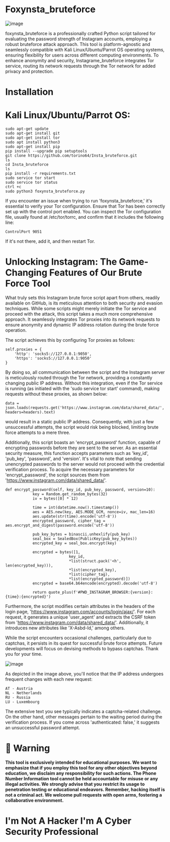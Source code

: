 # Foxynsta_bruteforce

![image](https://github.com/torino64/Insta_bruteforce/assets/47543092/70e9563f-c927-4bca-956f-4738a5956773)

foxynsta_bruteforce is a professionally crafted Python script tailored for evaluating the password strength of Instagram accounts, employing a robust bruteforce attack approach. This tool is platform-agnostic and seamlessly compatible with Kali Linux/Ubuntu/Parrot OS operating systems, ensuring flexibility for users across different computing environments. To enhance anonymity and security, Instagrame_bruteforce integrates Tor service, routing its network requests through the Tor network for added privacy and protection.

# Installation
# Kali Linux/Ubuntu/Parrot OS:

```
sudo apt-get update
sudo apt-get install git
sudo apt-get install tor
sudo apt install python3
sudo apt-get install pip
pip install --upgrade pip setuptools
git clone https://github.com/torino64/Insta_bruteforce.git
ls
cd Insta_bruteforce
ls
pip install -r requirements.txt
sudo service tor start
sudo service tor status
ctrl +c
sudo python3 foxynsta_bruteforce.py
```
If you encounter an issue when trying to run 'foxynsta_bruteforce,' it's essential to verify your Tor configuration. Ensure that Tor has been correctly set up with the control port enabled. You can inspect the Tor configuration file, usually found at /etc/tor/torrc, and confirm that it includes the following line:

```
ControlPort 9051
```
If it's not there, add it, and then restart Tor.


# Unlocking Instagram: The Game-Changing Features of Our Brute Force Tool

What truly sets this Instagram brute force script apart from others, readily available on GitHub, is its meticulous attention to both security and evasion techniques. While some scripts might merely initiate the Tor service and proceed with the attack, this script takes a much more comprehensive approach. It seamlessly integrates Tor proxies into its network requests to ensure anonymity and dynamic IP address rotation during the brute force operation.

The script achieves this by configuring Tor proxies as follows:

```
self.proxies = {
    'http': 'socks5://127.0.0.1:9050',
    'https': 'socks5://127.0.0.1:9050'
}
```

By doing so, all communication between the script and the Instagram server is meticulously routed through the Tor network, providing a constantly changing public IP address. Without this integration, even if the Tor service is running (as initiated with the 'sudo service tor start' command), making requests without these proxies, as shown below:

```
data = json.loads(requests.get('https://www.instagram.com/data/shared_data/', headers=headers).text)
```

would result in a static public IP address. Consequently, with just a few unsuccessful attempts, the script would risk being blocked, limiting brute force attempts to a mere three.

Additionally, this script boasts an 'encrypt_password' function, capable of encrypting passwords before they are sent to the server. As an essential security measure, this function accepts parameters such as 'key_id', 'pub_key', 'password', and 'version'. It's vital to note that sending unencrypted passwords to the server would not proceed with the credential verification process. To acquire the necessary parameters for 'encrypt_password', the script sources them from 'https://www.instagram.com/data/shared_data/'.

```
def encrypt_password(self, key_id, pub_key, password, version=10):
            key = Random.get_random_bytes(32)
            iv = bytes([0] * 12)

            time = int(datetime.now().timestamp())
            aes = AES.new(key, AES.MODE_GCM, nonce=iv, mac_len=16)
            aes.update(str(time).encode('utf-8'))
            encrypted_password, cipher_tag = aes.encrypt_and_digest(password.encode('utf-8'))

            pub_key_bytes = binascii.unhexlify(pub_key)
            seal_box = SealedBox(PublicKey(pub_key_bytes))
            encrypted_key = seal_box.encrypt(key)

            encrypted = bytes([1,
                            key_id,
                            *list(struct.pack('<h', len(encrypted_key))),
                            *list(encrypted_key),
                            *list(cipher_tag),
                            *list(encrypted_password)])
            encrypted = base64.b64encode(encrypted).decode('utf-8')

            return quote_plus(f'#PWD_INSTAGRAM_BROWSER:{version}:{time}:{encrypted}')
```
Furthermore, the script modifies certain attributes in the headers of the login page, 'https://www.instagram.com/accounts/login/ajax/'. For each request, it generates a unique 'user_agent' and extracts the CSRF token from 'https://www.instagram.com/data/shared_data/'. Additionally, it introduces new attributes like 'X-Asbd-Id,' among others.

While the script encounters occasional challenges, particularly due to captchas, it persists in its quest for successful brute force attempts. Future developments will focus on devising methods to bypass captchas. Thank you for your time.

![image](https://github.com/torino64/Insta_bruteforce/assets/47543092/c73a2728-5970-41ee-88ff-e81f35d99687)

As depicted in the image above, you'll notice that the IP address undergoes frequent changes with each new request:

    AT - Austria
    NL - Netherlands
    RU - Russia
    LU - Luxembourg

The extensive text you see typically indicates a captcha-related challenge. On the other hand, other messages pertain to the waiting period during the verification process. If you come across 'authenticated: false,' it suggests an unsuccessful password attempt.

# 📢 Warning
**This tool is exclusively intended for educational purposes. We want to emphasize that if you employ this tool for any other objectives beyond education, we disclaim any responsibility for such actions. The Phone Number Information tool cannot be held accountable for misuse or any illegal activities. We strongly advise that you restrict its usage to penetration testing or educational endeavors. Remember, hacking itself is not a criminal act. We welcome pull requests with open arms, fostering a collaborative environment.**

# I'm Not A Hacker I'm A Cyber Security Professional



